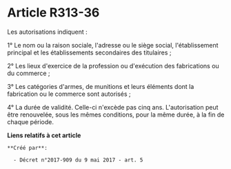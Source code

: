 # Article R313-36

Les autorisations indiquent :

1° Le nom ou la raison sociale, l'adresse ou le siège social, l'établissement principal et les établissements secondaires des
titulaires ;

2° Les lieux d'exercice de la profession ou d'exécution des fabrications ou du commerce ;

3° Les catégories d'armes, de munitions et leurs éléments dont la fabrication ou le commerce sont autorisés ;

4° La durée de validité. Celle-ci n'excède pas cinq ans. L'autorisation peut être renouvelée, sous les mêmes conditions, pour
la même durée, à la fin de chaque période.

**Liens relatifs à cet article**

	**Créé par**:

	  - Décret n°2017-909 du 9 mai 2017 - art. 5
